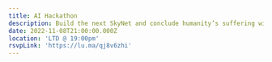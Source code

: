 ```yaml
---
title: AI Hackathon
description: Build the next SkyNet and conclude humanity’s suffering with itself
date: 2022-11-08T21:00:00.000Z
location: 'LTD @ 19:00pm'
rsvpLink: 'https://lu.ma/qj8v6zhi'
---
```


